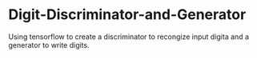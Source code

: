 # Digit-Discriminator-and-Generator
Using tensorflow to create a discriminator to recongize input digita and a generator to write digits.
